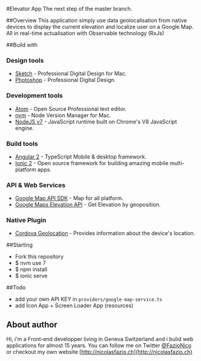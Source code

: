 #Elevator App
The next step of the master branch.

##Overview
  This application simply use data geolocalisation from native devices to display the current elevation and localize user on a Google Map. All in real-time actualisation with Observable technology (RxJs)

##Build with

### Design tools
  * [Sketch](https://www.sketchapp.com) - Professional Digital Design for Mac.
  * [Photoshop](http://www.adobe.com/ch_fr/products/photoshop.html) - Professional Digital Design.

### Development tools
  * [Atom](https://www.sketchapp.com) - Open Source Professional text editor.
  * [nvm](https://github.com/creationix/nvm) - Node Version Manager for Mac.
  * [NodeJS v7](https://nodejs.org) - JavaScript runtime built on Chrome's V8 JavaScript engine.

### Build tools
  * [Angular 2](https://angular.io/) - TypeScript Mobile & desktop framework.
  * [Ionic 2](http://ionicframework.com/) - Open source framework for building amazing mobile multi-platform apps.

### API & Web Services
  * [Google Map API SDK](https://developers.google.com/maps/?hl=fr) -  Map for all platform.
  * [Google Maps Elevation API](https://developers.google.com/maps/documentation/elevation/intro?hl=fr) -  Get Elevation by geoposition.

### Native Plugin
  * [Cordova Geolocation](https://github.com/apache/cordova-plugin-geolocation) -  Provides information about the device's location.

##Starting
  * Fork this repository
  * $ nvm use 7
  * $ npm install
  * $ ionic serve

##Todo
  * add your own API KEY in `providers/google-map-service.ts`
  * add Icon App + Screen Loader App (resources)

## About author
  Hi, i'm a Front-end developper living in Geneva Switzerland and i bulid web applications for almost 15 years.
  You can follow me on Twitter [@FazioNico](https://twitter.com/FazioNico) or checkout my own website [http://nicolasfazio.ch](http://nicolasfazio.ch)
